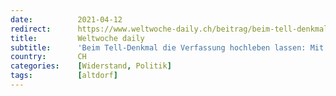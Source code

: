 ```yaml
---
date:          2021-04-12
redirect:      https://www.weltwoche-daily.ch/beitrag/beim-tell-denkmal-die-verfassung-hochleben-lassen-mit-dem-verbot-der-demo-in-altdorf-hat-die-urner-regierung-ein-eigentor-geschossen/
title:         Weltwoche daily
subtitle:      'Beim Tell-Denkmal die Verfassung hochleben lassen: Mit dem Verbot der Demo in Altdorf hat die Urner Regierung ein Eigentor geschossen'
country:       CH
categories:    [Widerstand, Politik]
tags:          [altdorf]
---
```

